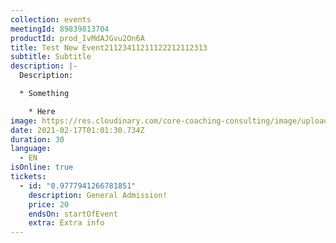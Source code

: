 ```yaml
---
collection: events
meetingId: 89839813704
productId: prod_IvMdAJGvu2On6A
title: Test New Event21123411211122212112313
subtitle: Subtitle
description: |-
  Description:

  * Something

    * Here
image: https://res.cloudinary.com/core-coaching-consulting/image/upload/v1600804098/ariel-pilotto-a-l0rMCZh2o-unsplash_h5qyvr.jpg
date: 2021-02-17T01:01:30.734Z
duration: 30
language:
  - EN
isOnline: true
tickets:
  - id: "0.9777941266781851"
    description: General Admission!
    price: 20
    endsOn: startOfEvent
    extra: Extra info
---
```

